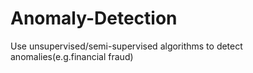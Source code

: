 # Anomaly-Detection
Use unsupervised/semi-supervised algorithms to detect anomalies(e.g.financial fraud)
